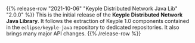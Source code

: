 {{% release-row "2021-10-06" "Keyple Distributed Network Java Lib" "2.0.0" %}} 
This is the initial release of the **Keyple Distributed Network Java Library**.
It follows the extraction of Keyple 1.0 components contained in the `eclipse/keyple-java` repository to dedicated repositories.
It also brings many major API changes.
{{% /release-row %}}
